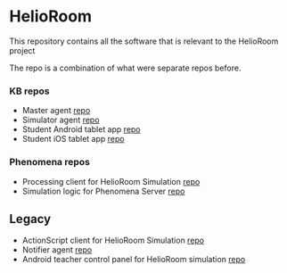 # HelioRoom

This repository contains all the software that is relevant to the HelioRoom project


The repo is a combination of what were separate repos before.

### KB repos
- Master agent [repo](https://github.com/ltg-uic/hr-java-master-agent)
- Simulator agent [repo](https://github.com/ltg-uic/hr-java-simulator-agent)
- Student Android tablet app [repo](https://github.com/ltg-uic/hr-android-app)
- Student iOS tablet app [repo](https://github.com/ltg-uic/hr-ios-app) 

### Phenomena repos
- Processing client for HelioRoom Simulation [repo](https://github.com/ltg-uic/hr-phen-processing-client)
- Simulation logic for Phenomena Server [repo](https://github.com/ltg-uic/hr-phen-logic)

## Legacy
- ActionScript client for HelioRoom Simulation [repo](https://github.com/ltg-uic/hr-phen-flex-client)
- Notifier agent [repo](https://github.com/ltg-uic/hr-java-notifier-agent)
- Android teacher control panel for HelioRoom simulation [repo](https://github.com/ltg-uic/hr-phen-android-teacher-dash)


